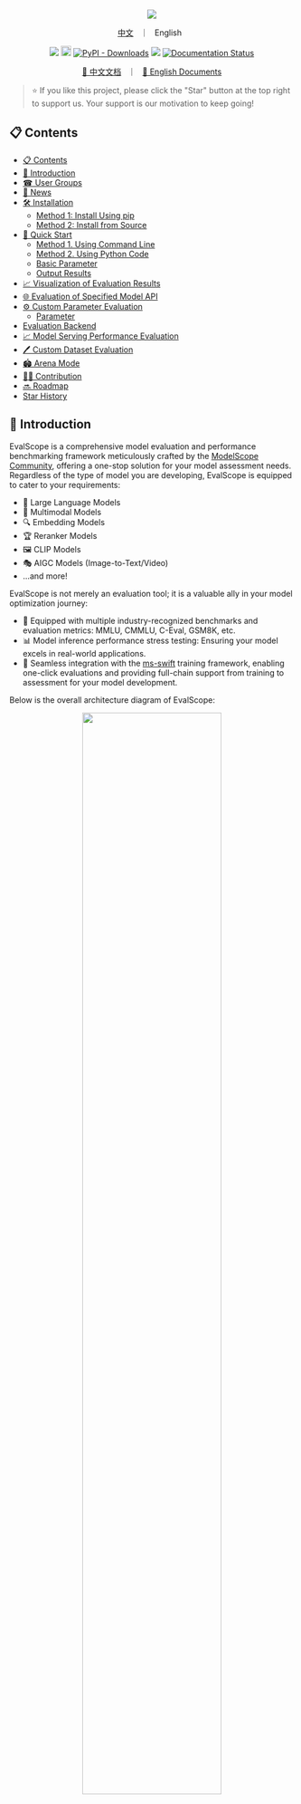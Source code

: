 <p align="center">
    <br>
    <img src="docs/en/_static/images/evalscope_logo.png"/>
    <br>
<p>


<p align="center">
  <a href="README_zh.md">中文</a> &nbsp ｜ &nbsp English &nbsp
</p>

<p align="center">
<img src="https://img.shields.io/badge/python-%E2%89%A53.9-5be.svg">
<a href="https://badge.fury.io/py/evalscope"><img src="https://badge.fury.io/py/evalscope.svg" alt="PyPI version" height="18"></a>
<a href="https://pypi.org/project/evalscope"><img alt="PyPI - Downloads" src="https://static.pepy.tech/badge/evalscope"></a>
<a href="https://github.com/modelscope/evalscope/pulls"><img src="https://img.shields.io/badge/PR-welcome-55EB99.svg"></a>
<a href='https://evalscope.readthedocs.io/en/latest/?badge=latest'><img src='https://readthedocs.org/projects/evalscope/badge/?version=latest' alt='Documentation Status' /></a>
<p>

<p align="center">
<a href="https://evalscope.readthedocs.io/zh-cn/latest/"> 📖  中文文档</a> &nbsp ｜ &nbsp <a href="https://evalscope.readthedocs.io/en/latest/"> 📖  English Documents</a>
<p>

> ⭐ If you like this project, please click the "Star" button at the top right to support us. Your support is our motivation to keep going!

## 📋 Contents
- [📋 Contents](#-contents)
- [📝 Introduction](#-introduction)
- [☎ User Groups](#-user-groups)
- [🎉 News](#-news)
- [🛠️ Installation](#️-installation)
  - [Method 1: Install Using pip](#method-1-install-using-pip)
  - [Method 2: Install from Source](#method-2-install-from-source)
- [🚀 Quick Start](#-quick-start)
  - [Method 1. Using Command Line](#method-1-using-command-line)
  - [Method 2. Using Python Code](#method-2-using-python-code)
  - [Basic Parameter](#basic-parameter)
  - [Output Results](#output-results)
- [📈 Visualization of Evaluation Results](#-visualization-of-evaluation-results)
- [🌐 Evaluation of Specified Model API](#-evaluation-of-specified-model-api)
- [⚙️ Custom Parameter Evaluation](#️-custom-parameter-evaluation)
  - [Parameter](#parameter)
- [Evaluation Backend](#evaluation-backend)
- [📈 Model Serving Performance Evaluation](#-model-serving-performance-evaluation)
- [🖊️ Custom Dataset Evaluation](#️-custom-dataset-evaluation)
- [🏟️ Arena Mode](#️-arena-mode)
- [👷‍♂️ Contribution](#️-contribution)
- [🔜 Roadmap](#-roadmap)
- [Star History](#star-history)


## 📝 Introduction

EvalScope is a comprehensive model evaluation and performance benchmarking framework meticulously crafted by the [ModelScope Community](https://modelscope.cn/), offering a one-stop solution for your model assessment needs. Regardless of the type of model you are developing, EvalScope is equipped to cater to your requirements:

- 🧠 Large Language Models
- 🎨 Multimodal Models
- 🔍 Embedding Models
- 🏆 Reranker Models
- 🖼️ CLIP Models
- 🎭 AIGC Models (Image-to-Text/Video)
- ...and more!

EvalScope is not merely an evaluation tool; it is a valuable ally in your model optimization journey:

- 🏅 Equipped with multiple industry-recognized benchmarks and evaluation metrics: MMLU, CMMLU, C-Eval, GSM8K, etc.
- 📊 Model inference performance stress testing: Ensuring your model excels in real-world applications.
- 🚀 Seamless integration with the [ms-swift](https://github.com/modelscope/ms-swift) training framework, enabling one-click evaluations and providing full-chain support from training to assessment for your model development.

Below is the overall architecture diagram of EvalScope:

<p align="center">
  <img src="docs/en/_static/images/evalscope_framework.png" width="70%">
  <br>EvalScope Framework.
</p>

<details><summary>Framework Description</summary>

The architecture includes the following modules:
1. **Model Adapter**: The model adapter is used to convert the outputs of specific models into the format required by the framework, supporting both API call models and locally run models.
2. **Data Adapter**: The data adapter is responsible for converting and processing input data to meet various evaluation needs and formats.
3. **Evaluation Backend**:
    - **Native**: EvalScope’s own **default evaluation framework**, supporting various evaluation modes, including single model evaluation, arena mode, baseline model comparison mode, etc.
    - **OpenCompass**: Supports [OpenCompass](https://github.com/open-compass/opencompass) as the evaluation backend, providing advanced encapsulation and task simplification, allowing you to submit tasks for evaluation more easily.
    - **VLMEvalKit**: Supports [VLMEvalKit](https://github.com/open-compass/VLMEvalKit) as the evaluation backend, enabling easy initiation of multi-modal evaluation tasks, supporting various multi-modal models and datasets.
    - **RAGEval**: Supports RAG evaluation, supporting independent evaluation of embedding models and rerankers using [MTEB/CMTEB](https://evalscope.readthedocs.io/en/latest/user_guides/backend/rageval_backend/mteb.html), as well as end-to-end evaluation using [RAGAS](https://evalscope.readthedocs.io/en/latest/user_guides/backend/rageval_backend/ragas.html).
    - **ThirdParty**: Other third-party evaluation tasks, such as ToolBench.
4. **Performance Evaluator**: Model performance evaluation, responsible for measuring model inference service performance, including performance testing, stress testing, performance report generation, and visualization.
5. **Evaluation Report**: The final generated evaluation report summarizes the model's performance, which can be used for decision-making and further model optimization.
6. **Visualization**: Visualization results help users intuitively understand evaluation results, facilitating analysis and comparison of different model performances.

</details>

## ☎ User Groups

Please scan the QR code below to join our community groups:

[Discord Group](https://discord.com/invite/D27yfEFVz5)              |  WeChat Group | DingTalk Group
:-------------------------:|:-------------------------:|:-------------------------:
<img src="docs/asset/discord_qr.jpg" width="160" height="160">  |  <img src="docs/asset/wechat.png" width="160" height="160"> | <img src="docs/asset/dingding.png" width="160" height="160">


## 🎉 News

- 🔥 **[2025.06.02]** Added support for the Needle-in-a-Haystack test. Simply specify `needle_haystack` to conduct the test, and a corresponding heatmap will be generated in the `outputs/reports` folder, providing a visual representation of the model's performance.
- 🔥 **[2025.05.29]** Added support for two long document evaluation benchmarks: [DocMath](https://modelscope.cn/datasets/yale-nlp/DocMath-Eval/summary) and [FRAMES](https://modelscope.cn/datasets/iic/frames/summary). For usage guidelines, please refer to the [documentation](https://evalscope.readthedocs.io/en/latest/get_started/supported_dataset.html).
- 🔥 **[2025.05.16]** Model service performance stress testing now supports setting various levels of concurrency and outputs a performance test report. [Reference example](https://evalscope.readthedocs.io/en/latest/user_guides/stress_test/quick_start.html#id3).
- 🔥 **[2025.05.13]** Added support for the [ToolBench-Static](https://modelscope.cn/datasets/AI-ModelScope/ToolBench-Static) dataset to evaluate model's tool-calling capabilities. Refer to the [documentation](https://evalscope.readthedocs.io/en/latest/third_party/toolbench.html) for usage instructions. Also added support for the [DROP](https://modelscope.cn/datasets/AI-ModelScope/DROP/dataPeview) and [Winogrande](https://modelscope.cn/datasets/AI-ModelScope/winogrande_val) benchmarks to assess the reasoning capabilities of models.
- 🔥 **[2025.04.29]** Added Qwen3 Evaluation Best Practices, [welcome to read 📖](https://evalscope.readthedocs.io/en/latest/best_practice/qwen3.html)
- 🔥 **[2025.04.27]** Support for text-to-image evaluation: Supports 8 metrics including MPS, HPSv2.1Score, etc., and evaluation benchmarks such as EvalMuse, GenAI-Bench. Refer to the [user documentation](https://evalscope.readthedocs.io/en/latest/user_guides/aigc/t2i.html) for more details.
- 🔥 **[2025.04.10]** Model service stress testing tool now supports the `/v1/completions` endpoint (the default endpoint for vLLM benchmarking)
- 🔥 **[2025.04.08]** Support for evaluating embedding model services compatible with the OpenAI API has been added. For more details, check the [user guide](https://evalscope.readthedocs.io/en/latest/user_guides/backend/rageval_backend/mteb.html#configure-evaluation-parameters).
- 🔥 **[2025.03.27]** Added support for [AlpacaEval](https://www.modelscope.cn/datasets/AI-ModelScope/alpaca_eval/dataPeview) and [ArenaHard](https://modelscope.cn/datasets/AI-ModelScope/arena-hard-auto-v0.1/summary) evaluation benchmarks. For usage notes, please refer to the [documentation](https://evalscope.readthedocs.io/en/latest/get_started/supported_dataset.html)
- 🔥 **[2025.03.20]** The model inference service stress testing now supports generating prompts of specified length using random values. Refer to the [user guide](https://evalscope.readthedocs.io/en/latest/user_guides/stress_test/examples.html#using-the-random-dataset) for more details.
- 🔥 **[2025.03.13]** Added support for the [LiveCodeBench](https://www.modelscope.cn/datasets/AI-ModelScope/code_generation_lite/summary) code evaluation benchmark, which can be used by specifying `live_code_bench`. Supports evaluating QwQ-32B on LiveCodeBench, refer to the [best practices](https://evalscope.readthedocs.io/en/latest/best_practice/eval_qwq.html).
- 🔥 **[2025.03.11]** Added support for the [SimpleQA](https://modelscope.cn/datasets/AI-ModelScope/SimpleQA/summary) and [Chinese SimpleQA](https://modelscope.cn/datasets/AI-ModelScope/Chinese-SimpleQA/summary) evaluation benchmarks. These are used to assess the factual accuracy of models, and you can specify `simple_qa` and `chinese_simpleqa` for use. Support for specifying a judge model is also available. For more details, refer to the [relevant parameter documentation](https://evalscope.readthedocs.io/en/latest/get_started/parameters.html).
- 🔥 **[2025.03.07]** Added support for the [QwQ-32B](https://modelscope.cn/models/Qwen/QwQ-32B/summary) model, evaluate the model's reasoning ability and reasoning efficiency, refer to [📖 Best Practices for QwQ-32B Evaluation](https://evalscope.readthedocs.io/en/latest/best_practice/eval_qwq.html) for more details.
- 🔥 **[2025.03.04]** Added support for the [SuperGPQA](https://modelscope.cn/datasets/m-a-p/SuperGPQA/summary) dataset, which covers 13 categories, 72 first-level disciplines, and 285 second-level disciplines, totaling 26,529 questions. You can use it by specifying `super_gpqa`.
- 🔥 **[2025.03.03]** Added support for evaluating the IQ and EQ of models. Refer to [📖 Best Practices for IQ and EQ Evaluation](https://evalscope.readthedocs.io/en/latest/best_practice/iquiz.html) to find out how smart your AI is!
- 🔥 **[2025.02.27]** Added support for evaluating the reasoning efficiency of models. Refer to [📖 Best Practices for Evaluating Thinking Efficiency](https://evalscope.readthedocs.io/en/latest/best_practice/think_eval.html). This implementation is inspired by the works [Overthinking](https://doi.org/10.48550/arXiv.2412.21187) and [Underthinking](https://doi.org/10.48550/arXiv.2501.18585).
- 🔥 **[2025.02.25]** Added support for two model inference-related evaluation benchmarks: [MuSR](https://modelscope.cn/datasets/AI-ModelScope/MuSR) and [ProcessBench](https://www.modelscope.cn/datasets/Qwen/ProcessBench/summary). To use them, simply specify `musr` and `process_bench` respectively in the datasets parameter.
- 🔥 **[2025.02.18]** Supports the AIME25 dataset, which contains 15 questions (Grok3 scored 93 on this dataset).
- 🔥 **[2025.02.13]** Added support for evaluating DeepSeek distilled models, including AIME24, MATH-500, and GPQA-Diamond datasets，refer to [best practice](https://evalscope.readthedocs.io/en/latest/best_practice/deepseek_r1_distill.html); Added support for specifying the `eval_batch_size` parameter to accelerate model evaluation.
- 🔥 **[2025.01.20]** Support for visualizing evaluation results, including single model evaluation results and multi-model comparison, refer to the [📖 Visualizing Evaluation Results](https://evalscope.readthedocs.io/en/latest/get_started/visualization.html) for more details; Added [`iquiz`](https://modelscope.cn/datasets/AI-ModelScope/IQuiz/summary) evaluation example, evaluating the IQ and EQ of the model.
- 🔥 **[2025.01.07]** Native backend: Support for model API evaluation is now available. Refer to the [📖 Model API Evaluation Guide](https://evalscope.readthedocs.io/en/latest/get_started/basic_usage.html#api) for more details. Additionally, support for the `ifeval` evaluation benchmark has been added.
<details><summary>More</summary>

- 🔥🔥 **[2024.12.31]** Support for adding benchmark evaluations, refer to the [📖 Benchmark Evaluation Addition Guide](https://evalscope.readthedocs.io/en/latest/advanced_guides/add_benchmark.html); support for custom mixed dataset evaluations, allowing for more comprehensive model evaluations with less data, refer to the [📖 Mixed Dataset Evaluation Guide](https://evalscope.readthedocs.io/en/latest/advanced_guides/collection/index.html).
- 🔥 **[2024.12.13]** Model evaluation optimization: no need to pass the `--template-type` parameter anymore; supports starting evaluation with `evalscope eval --args`. Refer to the [📖 User Guide](https://evalscope.readthedocs.io/en/latest/get_started/basic_usage.html) for more details.
- 🔥 **[2024.11.26]** The model inference service performance evaluator has been completely refactored: it now supports local inference service startup and Speed Benchmark; asynchronous call error handling has been optimized. For more details, refer to the [📖 User Guide](https://evalscope.readthedocs.io/en/latest/user_guides/stress_test/index.html).
- 🔥 **[2024.10.31]** The best practice for evaluating Multimodal-RAG has been updated, please check the [📖 Blog](https://evalscope.readthedocs.io/zh-cn/latest/blog/RAG/multimodal_RAG.html#multimodal-rag) for more details.
- 🔥 **[2024.10.23]** Supports multimodal RAG evaluation, including the assessment of image-text retrieval using [CLIP_Benchmark](https://evalscope.readthedocs.io/en/latest/user_guides/backend/rageval_backend/clip_benchmark.html), and extends [RAGAS](https://evalscope.readthedocs.io/en/latest/user_guides/backend/rageval_backend/ragas.html) to support end-to-end multimodal metrics evaluation.
- 🔥 **[2024.10.8]** Support for RAG evaluation, including independent evaluation of embedding models and rerankers using [MTEB/CMTEB](https://evalscope.readthedocs.io/en/latest/user_guides/backend/rageval_backend/mteb.html), as well as end-to-end evaluation using [RAGAS](https://evalscope.readthedocs.io/en/latest/user_guides/backend/rageval_backend/ragas.html).
- 🔥 **[2024.09.18]** Our documentation has been updated to include a blog module, featuring some technical research and discussions related to evaluations. We invite you to [📖 read it](https://evalscope.readthedocs.io/en/refact_readme/blog/index.html).
- 🔥 **[2024.09.12]** Support for LongWriter evaluation, which supports 10,000+ word generation. You can use the benchmark [LongBench-Write](evalscope/third_party/longbench_write/README.md) to measure the long output quality as well as the output length.
- 🔥 **[2024.08.30]** Support for custom dataset evaluations, including text datasets and multimodal image-text datasets.
- 🔥 **[2024.08.20]** Updated the official documentation, including getting started guides, best practices, and FAQs. Feel free to [📖read it here](https://evalscope.readthedocs.io/en/latest/)!
- 🔥 **[2024.08.09]** Simplified the installation process, allowing for pypi installation of vlmeval dependencies; optimized the multimodal model evaluation experience, achieving up to 10x acceleration based on the OpenAI API evaluation chain.
- 🔥 **[2024.07.31]** Important change: The package name `llmuses` has been changed to `evalscope`. Please update your code accordingly.
- 🔥 **[2024.07.26]** Support for **VLMEvalKit** as a third-party evaluation framework to initiate multimodal model evaluation tasks.
- 🔥 **[2024.06.29]** Support for **OpenCompass** as a third-party evaluation framework, which we have encapsulated at a higher level, supporting pip installation and simplifying evaluation task configuration.
- 🔥 **[2024.06.13]** EvalScope seamlessly integrates with the fine-tuning framework SWIFT, providing full-chain support from LLM training to evaluation.
- 🔥 **[2024.06.13]** Integrated the Agent evaluation dataset ToolBench.

</details>

## 🛠️ Installation
### Method 1: Install Using pip
We recommend using conda to manage your environment and installing dependencies with pip:

1. Create a conda environment (optional)
    ```shell
    # It is recommended to use Python 3.10
    conda create -n evalscope python=3.10
    # Activate the conda environment
    conda activate evalscope
    ```

2. Install dependencies using pip
    ```shell
    pip install evalscope                # Install Native backend (default)
    # Additional options
    pip install 'evalscope[opencompass]'   # Install OpenCompass backend
    pip install 'evalscope[vlmeval]'       # Install VLMEvalKit backend
    pip install 'evalscope[rag]'           # Install RAGEval backend
    pip install 'evalscope[perf]'          # Install dependencies for the model performance testing module
    pip install 'evalscope[app]'           # Install dependencies for visualization
    pip install 'evalscope[all]'           # Install all backends (Native, OpenCompass, VLMEvalKit, RAGEval)
    ```

> [!WARNING]
> As the project has been renamed to `evalscope`, for versions `v0.4.3` or earlier, you can install using the following command:
> ```shell
> pip install llmuses<=0.4.3
> ```
> To import relevant dependencies using `llmuses`:
> ``` python
> from llmuses import ...
> ```

### Method 2: Install from Source
1. Download the source code
    ```shell
    git clone https://github.com/modelscope/evalscope.git
    ```

2. Install dependencies
    ```shell
    cd evalscope/
    pip install -e .                  # Install Native backend
    # Additional options
    pip install -e '.[opencompass]'   # Install OpenCompass backend
    pip install -e '.[vlmeval]'       # Install VLMEvalKit backend
    pip install -e '.[rag]'           # Install RAGEval backend
    pip install -e '.[perf]'          # Install Perf dependencies
    pip install -e '.[app]'           # Install visualization dependencies
    pip install -e '.[all]'           # Install all backends (Native, OpenCompass, VLMEvalKit, RAGEval)
    ```


## 🚀 Quick Start

To evaluate a model on specified datasets using default configurations, this framework supports two ways to initiate evaluation tasks: using the command line or using Python code.

### Method 1. Using Command Line

Execute the `eval` command in any directory:
```bash
evalscope eval \
 --model Qwen/Qwen2.5-0.5B-Instruct \
 --datasets gsm8k arc \
 --limit 5
```

### Method 2. Using Python Code

When using Python code for evaluation, you need to submit the evaluation task using the `run_task` function, passing a `TaskConfig` as a parameter. It can also be a Python dictionary, yaml file path, or json file path, for example:

**Using Python Dictionary**

```python
from evalscope.run import run_task

task_cfg = {
    'model': 'Qwen/Qwen2.5-0.5B-Instruct',
    'datasets': ['gsm8k', 'arc'],
    'limit': 5
}

run_task(task_cfg=task_cfg)
```

<details><summary>More Startup Methods</summary>

**Using `TaskConfig`**

```python
from evalscope.run import run_task
from evalscope.config import TaskConfig

task_cfg = TaskConfig(
    model='Qwen/Qwen2.5-0.5B-Instruct',
    datasets=['gsm8k', 'arc'],
    limit=5
)

run_task(task_cfg=task_cfg)
```

**Using `yaml` file**

`config.yaml`:
```yaml
model: Qwen/Qwen2.5-0.5B-Instruct
datasets:
  - gsm8k
  - arc
limit: 5
```

```python
from evalscope.run import run_task

run_task(task_cfg="config.yaml")
```

**Using `json` file**

`config.json`:
```json
{
    "model": "Qwen/Qwen2.5-0.5B-Instruct",
    "datasets": ["gsm8k", "arc"],
    "limit": 5
}
```

```python
from evalscope.run import run_task

run_task(task_cfg="config.json")
```
</details>

### Basic Parameter
- `--model`: Specifies the `model_id` of the model in [ModelScope](https://modelscope.cn/), which can be automatically downloaded, e.g., [Qwen/Qwen2.5-0.5B-Instruct](https://modelscope.cn/models/Qwen/Qwen2.5-0.5B-Instruct/summary); or use the local path of the model, e.g., `/path/to/model`
- `--datasets`: Dataset names, supports inputting multiple datasets separated by spaces. Datasets will be automatically downloaded from modelscope. For supported datasets, refer to the [Dataset List](https://evalscope.readthedocs.io/en/latest/get_started/supported_dataset.html)
- `--limit`: Maximum amount of evaluation data for each dataset. If not specified, it defaults to evaluating all data. Can be used for quick validation

### Output Results
```text
+-----------------------+----------------+-----------------+-----------------+---------------+-------+---------+
| Model Name            | Dataset Name   | Metric Name     | Category Name   | Subset Name   |   Num |   Score |
+=======================+================+=================+=================+===============+=======+=========+
| Qwen2.5-0.5B-Instruct | gsm8k          | AverageAccuracy | default         | main          |     5 |     0.4 |
+-----------------------+----------------+-----------------+-----------------+---------------+-------+---------+
| Qwen2.5-0.5B-Instruct | ai2_arc        | AverageAccuracy | default         | ARC-Easy      |     5 |     0.8 |
+-----------------------+----------------+-----------------+-----------------+---------------+-------+---------+
| Qwen2.5-0.5B-Instruct | ai2_arc        | AverageAccuracy | default         | ARC-Challenge |     5 |     0.4 |
+-----------------------+----------------+-----------------+-----------------+---------------+-------+---------+
```

## 📈 Visualization of Evaluation Results

1. Install the dependencies required for visualization, including gradio, plotly, etc.
```bash
pip install 'evalscope[app]'
```

2. Start the Visualization Service

Run the following command to start the visualization service.
```bash
evalscope app
```
You can access the visualization service in the browser if the following output appears.
```text
* Running on local URL:  http://127.0.0.1:7861

To create a public link, set `share=True` in `launch()`.
```

<table>
  <tr>
    <td style="text-align: center;">
      <img src="docs/en/get_started/images/setting.png" alt="Setting" style="width: 75%;" />
      <p>Setting Interface</p>
    </td>
    <td style="text-align: center;">
      <img src="docs/en/get_started/images/model_compare.png" alt="Model Compare" style="width: 100%;" />
      <p>Model Comparison</p>
    </td>
  </tr>
  <tr>
    <td style="text-align: center;">
      <img src="docs/en/get_started/images/report_overview.png" alt="Report Overview" style="width: 100%;" />
      <p>Report Overview</p>
    </td>
    <td style="text-align: center;">
      <img src="docs/en/get_started/images/report_details.png" alt="Report Details" style="width: 80%;" />
      <p>Report Details</p>
    </td>
  </tr>
</table>

For more details, refer to: [📖 Visualization of Evaluation Results](https://evalscope.readthedocs.io/en/latest/get_started/visualization.html)

## 🌐 Evaluation of Specified Model API

Specify the model API service address (api_url) and API Key (api_key) to evaluate the deployed model API service. In this case, the `eval-type` parameter must be specified as `service`, for example:

For example, to launch a model service using [vLLM](https://github.com/vllm-project/vllm):

```shell
export VLLM_USE_MODELSCOPE=True && python -m vllm.entrypoints.openai.api_server --model Qwen/Qwen2.5-0.5B-Instruct --served-model-name qwen2.5 --trust_remote_code --port 8801
```
Then, you can use the following command to evaluate the model API service:
```shell
evalscope eval \
 --model qwen2.5 \
 --api-url http://127.0.0.1:8801/v1 \
 --api-key EMPTY \
 --eval-type service \
 --datasets gsm8k \
 --limit 10
```

## ⚙️ Custom Parameter Evaluation

For more customized evaluations, such as customizing model parameters or dataset parameters, you can use the following command. The evaluation startup method is the same as simple evaluation. Below shows how to start the evaluation using the `eval` command:

```shell
evalscope eval \
 --model Qwen/Qwen3-0.6B \
 --model-args '{"revision": "master", "precision": "torch.float16", "device_map": "auto"}' \
 --generation-config '{"do_sample":true,"temperature":0.6,"max_new_tokens":512,"chat_template_kwargs":{"enable_thinking": false}}' \
 --dataset-args '{"gsm8k": {"few_shot_num": 0, "few_shot_random": false}}' \
 --datasets gsm8k \
 --limit 10
```

### Parameter Description
- `--model-args`: Model loading parameters, passed as a JSON string:
  - `revision`: Model version
  - `precision`: Model precision
  - `device_map`: Device allocation for the model
- `--generation-config`: Generation parameters, passed as a JSON string and parsed as a dictionary:
  - `do_sample`: Whether to use sampling
  - `temperature`: Generation temperature
  - `max_new_tokens`: Maximum length of generated tokens
  - `chat_template_kwargs`: Model inference template parameters
- `--dataset-args`: Settings for the evaluation dataset, passed as a JSON string where the key is the dataset name and the value is the parameters. Note that these need to correspond one-to-one with the values in the `--datasets` parameter:
  - `few_shot_num`: Number of few-shot examples
  - `few_shot_random`: Whether to randomly sample few-shot data; if not set, defaults to `true`

Reference: [Full Parameter Description](https://evalscope.readthedocs.io/en/latest/get_started/parameters.html)


## Evaluation Backend
EvalScope supports using third-party evaluation frameworks to initiate evaluation tasks, which we call Evaluation Backend. Currently supported Evaluation Backend includes:
- **Native**: EvalScope's own **default evaluation framework**, supporting various evaluation modes including single model evaluation, arena mode, and baseline model comparison mode.
- [OpenCompass](https://github.com/open-compass/opencompass): Initiate OpenCompass evaluation tasks through EvalScope. Lightweight, easy to customize, supports seamless integration with the LLM fine-tuning framework ms-swift. [📖 User Guide](https://evalscope.readthedocs.io/en/latest/user_guides/backend/opencompass_backend.html)
- [VLMEvalKit](https://github.com/open-compass/VLMEvalKit): Initiate VLMEvalKit multimodal evaluation tasks through EvalScope. Supports various multimodal models and datasets, and offers seamless integration with the LLM fine-tuning framework ms-swift. [📖 User Guide](https://evalscope.readthedocs.io/en/latest/user_guides/backend/vlmevalkit_backend.html)
- **RAGEval**: Initiate RAG evaluation tasks through EvalScope, supporting independent evaluation of embedding models and rerankers using [MTEB/CMTEB](https://evalscope.readthedocs.io/en/latest/user_guides/backend/rageval_backend/mteb.html), as well as end-to-end evaluation using [RAGAS](https://evalscope.readthedocs.io/en/latest/user_guides/backend/rageval_backend/ragas.html): [📖 User Guide](https://evalscope.readthedocs.io/en/latest/user_guides/backend/rageval_backend/index.html)
- **ThirdParty**: Third-party evaluation tasks, such as [ToolBench](https://evalscope.readthedocs.io/en/latest/third_party/toolbench.html) and [LongBench-Write](https://evalscope.readthedocs.io/en/latest/third_party/longwriter.html).


## 📈 Model Serving Performance Evaluation
A stress testing tool focused on large language models, which can be customized to support various dataset formats and different API protocol formats.

Reference: Performance Testing [📖 User Guide](https://evalscope.readthedocs.io/en/latest/user_guides/stress_test/index.html)

**Output example**

![multi_perf](docs/en/user_guides/stress_test/images/multi_perf.png)


**Supports wandb for recording results**

![wandb sample](https://modelscope.oss-cn-beijing.aliyuncs.com/resource/wandb_sample.png)

**Supports swanlab for recording results**

![swanlab sample](https://sail-moe.oss-cn-hangzhou.aliyuncs.com/yunlin/images/evalscope/swanlab.png)

**Supports Speed Benchmark**

It supports speed testing and provides speed benchmarks similar to those found in the [official Qwen](https://qwen.readthedocs.io/en/latest/benchmark/speed_benchmark.html) reports:

```text
Speed Benchmark Results:
+---------------+-----------------+----------------+
| Prompt Tokens | Speed(tokens/s) | GPU Memory(GB) |
+---------------+-----------------+----------------+
|       1       |      50.69      |      0.97      |
|     6144      |      51.36      |      1.23      |
|     14336     |      49.93      |      1.59      |
|     30720     |      49.56      |      2.34      |
+---------------+-----------------+----------------+
```

## 🖊️ Custom Dataset Evaluation
EvalScope supports custom dataset evaluation. For detailed information, please refer to the Custom Dataset Evaluation [📖User Guide](https://evalscope.readthedocs.io/en/latest/advanced_guides/custom_dataset/index.html)


## 🏟️ Arena Mode
The Arena mode allows multiple candidate models to be evaluated through pairwise battles, and can choose to use the AI Enhanced Auto-Reviewer (AAR) automatic evaluation process or manual evaluation to obtain the evaluation report.

Refer to: Arena Mode [📖 User Guide](https://evalscope.readthedocs.io/en/latest/user_guides/arena.html)

## 👷‍♂️ Contribution

EvalScope, as the official evaluation tool of [ModelScope](https://modelscope.cn), is continuously optimizing its benchmark evaluation features! We invite you to refer to the [Contribution Guide](https://evalscope.readthedocs.io/en/latest/advanced_guides/add_benchmark.html) to easily add your own evaluation benchmarks and share your contributions with the community. Let’s work together to support the growth of EvalScope and make our tools even better! Join us now!

<a href="https://github.com/modelscope/evalscope/graphs/contributors" target="_blank">
  <table>
    <tr>
      <th colspan="2">
        <br><img src="https://contrib.rocks/image?repo=modelscope/evalscope"><br><br>
      </th>
    </tr>
  </table>
</a>

## 🔜 Roadmap
- [x] Support for better evaluation report visualization
- [x] Support for mixed evaluations across multiple datasets
- [x] RAG evaluation
- [x] VLM evaluation
- [x] Agents evaluation
- [x] vLLM
- [ ] Distributed evaluating
- [x] Multi-modal evaluation
- [ ] Benchmarks
  - [ ] GAIA
  - [x] GPQA
  - [x] MBPP


## Star History

[![Star History Chart](https://api.star-history.com/svg?repos=modelscope/evalscope&type=Date)](https://star-history.com/#modelscope/evalscope&Date)
